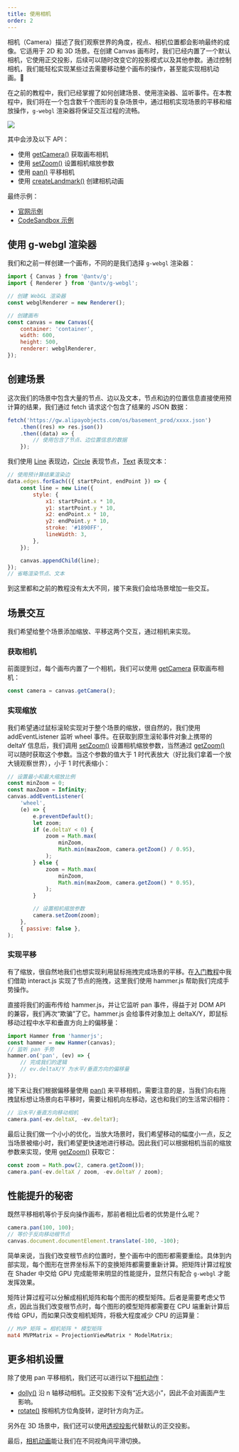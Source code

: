 ```yaml
---
title: 使用相机
order: 2
---
```


相机（Camera）描述了我们观察世界的角度，视点、相机位置都会影响最终的成像。它适用于 2D 和 3D 场景。在创建 Canvas 画布时，我们已经内置了一个默认相机，它使用正交投影，后续可以随时改变它的投影模式以及其他参数。通过控制相机，我们能轻松实现某些过去需要移动整个画布的操作，甚至能实现相机动画。

在之前的教程中，我们已经掌握了如何创建场景、使用渲染器、监听事件。在本教程中，我们将在一个包含数千个图形的复杂场景中，通过相机实现场景的平移和缩放操作，`g-webgl` 渲染器将保证交互过程的流畅。

![](https://intranetproxy.alipay.com/skylark/lark/0/2021/gif/158945/1635332282646-f49c2f45-c40b-4273-ae5e-84c40b5d25d0.gif)

其中会涉及以下 API：

-   使用 [getCamera()](/zh/docs/api/canvas#getcamera-camera) 获取画布相机
-   使用 [setZoom()](/zh/docs/api/camera#setzoomzoom-number) 设置相机缩放参数
-   使用 [pan()](/zh/docs/api/camera#pantx-number-ty-number) 平移相机
-   使用 [createLandmark()](/zh/docs/api/camera#相机动画) 创建相机动画

最终示例：

-   [官网示例](/zh/examples/perf#nodes-8k)
-   [CodeSandbox 示例](https://codesandbox.io/s/jiao-cheng-shi-yong-xiang-ji-041xm?file=/index.js)

## 使用 g-webgl 渲染器

我们和之前一样创建一个画布，不同的是我们选择 `g-webgl` 渲染器：

```js
import { Canvas } from '@antv/g';
import { Renderer } from '@antv/g-webgl';

// 创建 WebGL 渲染器
const webglRenderer = new Renderer();

// 创建画布
const canvas = new Canvas({
    container: 'container',
    width: 600,
    height: 500,
    renderer: webglRenderer,
});
```

## 创建场景

这次我们的场景中包含大量的节点、边以及文本，节点和边的位置信息直接使用预计算的结果，我们通过 fetch 请求这个包含了结果的 JSON 数据：

```js
fetch('https://gw.alipayobjects.com/os/basement_prod/xxxx.json')
    .then((res) => res.json())
    .then((data) => {
        // 使用包含了节点、边位置信息的数据
    });
```

我们使用 [Line](/zh/docs/api/basic/line) 表现边，[Circle](/zh/docs/api/basic/circle) 表现节点，[Text](/zh/docs/api/basic/text) 表现文本：

```js
// 使用预计算结果渲染边
data.edges.forEach(({ startPoint, endPoint }) => {
    const line = new Line({
        style: {
            x1: startPoint.x * 10,
            y1: startPoint.y * 10,
            x2: endPoint.x * 10,
            y2: endPoint.y * 10,
            stroke: '#1890FF',
            lineWidth: 3,
        },
    });

    canvas.appendChild(line);
});
// 省略渲染节点、文本
```

到这里都和之前的教程没有太大不同，接下来我们会给场景增加一些交互。

## 场景交互

我们希望给整个场景添加缩放、平移这两个交互，通过相机来实现。

### 获取相机

前面提到过，每个画布内置了一个相机，我们可以使用 [getCamera](/zh/docs/api/canvas#getcamera-camera) 获取画布相机：

```js
const camera = canvas.getCamera();
```

### 实现缩放

我们希望通过鼠标滚轮实现对于整个场景的缩放，很自然的，我们使用 addEventListener 监听 wheel 事件。在获取到原生滚轮事件对象上携带的 deltaY 信息后，我们调用 [setZoom()](/zh/docs/api/camera#setzoomzoom-number) 设置相机缩放参数，当然通过 [getZoom()](/zh/docs/api/camera#setzoomzoom-number) 可以随时获取这个参数。当这个参数的值大于 1 时代表放大（好比我们拿着一个放大镜观察世界），小于 1 时代表缩小：

```js
// 设置最小和最大缩放比例
const minZoom = 0;
const maxZoom = Infinity;
canvas.addEventListener(
    'wheel',
    (e) => {
        e.preventDefault();
        let zoom;
        if (e.deltaY < 0) {
            zoom = Math.max(
                minZoom,
                Math.min(maxZoom, camera.getZoom() / 0.95),
            );
        } else {
            zoom = Math.max(
                minZoom,
                Math.min(maxZoom, camera.getZoom() * 0.95),
            );
        }

        // 设置相机缩放参数
        camera.setZoom(zoom);
    },
    { passive: false },
);
```

### 实现平移

有了缩放，很自然地我们也想实现利用鼠标拖拽完成场景的平移。在[入门教程](/zh/docs/guide/chapter3)中我们借助 interact.js 实现了节点的拖拽，这里我们使用 hammer.js 帮助我们完成手势操作。

直接将我们的画布传给 hammer.js，并让它监听 pan 事件，得益于对 DOM API 的兼容，我们再次“欺骗”了它。hammer.js 会给事件对象加上 deltaX/Y，即鼠标移动过程中水平和垂直方向上的偏移量：

```js
import Hammer from 'hammerjs';
const hammer = new Hammer(canvas);
// 监听 pan 手势
hammer.on('pan', (ev) => {
    // 完成我们的逻辑
    // ev.deltaX/Y 为水平/垂直方向的偏移量
});
```

接下来让我们根据偏移量使用 [pan()](/zh/docs/api/camera#pantx-number-ty-number) 来平移相机，需要注意的是，当我们向右拖拽鼠标想让场景向右平移时，需要让相机向左移动，这也和我们的生活常识相符：

```js
// 沿水平/垂直方向移动相机
camera.pan(-ev.deltaX, -ev.deltaY);
```

最后让我们做一个小小的优化，当放大场景时，我们希望移动的幅度小一点，反之当场景被缩小时，我们希望更快速地进行移动。因此我们可以根据相机当前的缩放参数来实现，使用 [getZoom()](/zh/docs/api/camera#setzoomzoom-number) 获取它：

```js
const zoom = Math.pow(2, camera.getZoom());
camera.pan(-ev.deltaX / zoom, -ev.deltaY / zoom);
```

## 性能提升的秘密

既然平移相机等价于反向操作画布，那前者相比后者的优势是什么呢？

```js
camera.pan(100, 100);
// 等价于反向移动根节点
canvas.document.documentElement.translate(-100, -100);
```

简单来说，当我们改变根节点的位置时，整个画布中的图形都需要重绘。具体到内部实现，每个图形在世界坐标系下的变换矩阵都需要重新计算。把矩阵计算过程放在 Shader 中交给 GPU 完成能带来明显的性能提升，显然只有配合 `g-webgl` 才能发挥效果。

矩阵计算过程可以分解成相机矩阵和每个图形的模型矩阵。后者是需要考虑父节点，因此当我们改变根节点时，每个图形的模型矩阵都需要在 CPU 端重新计算后传给 GPU，而如果只改变相机矩阵，将极大程度减少 CPU 的运算量：

```glsl
// MVP 矩阵 = 相机矩阵 * 模型矩阵
mat4 MVPMatrix = ProjectionViewMatrix * ModelMatrix;
```

## 更多相机设置

除了使用 pan 平移相机，我们还可以进行以下[相机动作](/zh/docs/api/camera#相机动作)：

-   [dolly()](/zh/docs/api/camera#dollydistance-number) 沿 n 轴移动相机。正交投影下没有“近大远小”，因此不会对画面产生影响。
-   [rotate()](/zh/docs/api/camera#rotateazimuth-number-elevation-number-roll-number) 按相机方位角旋转，逆时针方向为正。

另外在 3D 场景中，我们还可以使用[透视投影](/zh/docs/api/camera#setperspectivenear-number-far-number-fov-number-aspect-number)代替默认的正交投影。

最后，[相机动画](/zh/docs/api/camera#相机动画)能让我们在不同视角间平滑切换。
